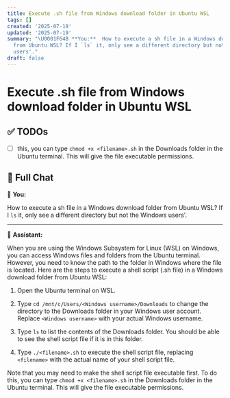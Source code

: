 ```yaml
---
title: Execute .sh file from Windows download folder in Ubuntu WSL
tags: []
created: '2025-07-19'
updated: '2025-07-19'
summary: "\U0001F64B **You:**  How to execute a sh file in a Windows download folder
  from Ubuntu WSL? If I `ls` it, only see a different directory but not the Windows
  users'."
draft: false
---
```


# Execute .sh file from Windows download folder in Ubuntu WSL

## ✅ TODOs
- [ ] this, you can type `chmod +x <filename>.sh` in the Downloads folder in the Ubuntu terminal. This will give the file executable permissions.

## 🧠 Full Chat

🙋 **You:**

How to execute a sh file in a Windows download folder from Ubuntu WSL? If I `ls` it, only see a different directory but not the Windows users'.

---

🤖 **Assistant:**

When you are using the Windows Subsystem for Linux (WSL) on Windows, you can access Windows files and folders from the Ubuntu terminal. However, you need to know the path to the folder in Windows where the file is located. Here are the steps to execute a shell script (.sh file) in a Windows download folder from Ubuntu WSL:

1. Open the Ubuntu terminal on WSL.

2. Type `cd /mnt/c/Users/<Windows username>/Downloads` to change the directory to the Downloads folder in your Windows user account. Replace `<Windows username>` with your actual Windows username.

3. Type `ls` to list the contents of the Downloads folder. You should be able to see the shell script file if it is in this folder.

4. Type `./<filename>.sh` to execute the shell script file, replacing `<filename>` with the actual name of your shell script file.

Note that you may need to make the shell script file executable first. To do this, you can type `chmod +x <filename>.sh` in the Downloads folder in the Ubuntu terminal. This will give the file executable permissions.